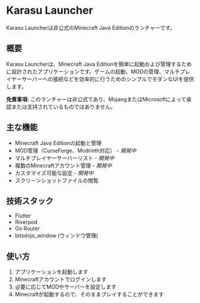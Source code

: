# Karasu Launcher

Karasu Launcherは非公式のMinecraft Java Editionのランチャーです。

## 概要
Karasu Launcherは、Minecraft Java Editionを簡単に起動および管理するために設計されたアプリケーションです。ゲームの起動、MODの管理、マルチプレイヤーサーバーへの接続などを効率的に行うためのシンプルでモダンなUIを提供します。

**免責事項:** このランチャーは非公式であり、MojangまたはMicrosoftによって承認または支持されているものではありません。
## 主な機能

- Minecraft Java Editionの起動と管理
- MOD管理（CurseForge、Modrinth対応） - *開発中*
- マルチプレイヤーサーバーリスト - *開発中*
- 複数のMinecraftアカウント管理 - *開発中*
- カスタマイズ可能な設定 - *開発中*
- スクリーンショットファイルの閲覧

## 技術スタック

- Flutter
- Riverpod
- Go Router
- bitsdojo_window (ウィンドウ管理)

## 使い方

1. アプリケーションを起動します
2. Minecraftアカウントでログインします
3. 必要に応じてMODやサーバーを設定します
4. Minecraftが起動するので、そのままプレイすることができます
